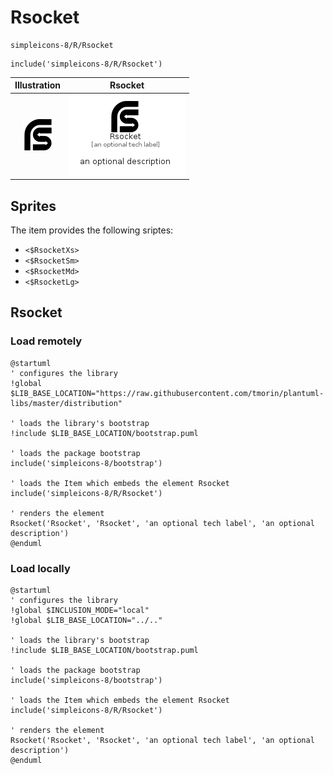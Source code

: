 # Rsocket


```text
simpleicons-8/R/Rsocket
```

```text
include('simpleicons-8/R/Rsocket')
```



| Illustration | Rsocket |
| :---: | :---: |
| ![illustration for Illustration](../../simpleicons-8/R/Rsocket.png) | ![illustration for Rsocket](../../simpleicons-8/R/Rsocket.Local.png) |



## Sprites
The item provides the following sriptes:

- `<$RsocketXs>`
- `<$RsocketSm>`
- `<$RsocketMd>`
- `<$RsocketLg>`





## Rsocket

### Load remotely
```plantuml
@startuml
' configures the library
!global $LIB_BASE_LOCATION="https://raw.githubusercontent.com/tmorin/plantuml-libs/master/distribution"

' loads the library's bootstrap
!include $LIB_BASE_LOCATION/bootstrap.puml

' loads the package bootstrap
include('simpleicons-8/bootstrap')

' loads the Item which embeds the element Rsocket
include('simpleicons-8/R/Rsocket')

' renders the element
Rsocket('Rsocket', 'Rsocket', 'an optional tech label', 'an optional description')
@enduml
```

### Load locally
```plantuml
@startuml
' configures the library
!global $INCLUSION_MODE="local"
!global $LIB_BASE_LOCATION="../.."

' loads the library's bootstrap
!include $LIB_BASE_LOCATION/bootstrap.puml

' loads the package bootstrap
include('simpleicons-8/bootstrap')

' loads the Item which embeds the element Rsocket
include('simpleicons-8/R/Rsocket')

' renders the element
Rsocket('Rsocket', 'Rsocket', 'an optional tech label', 'an optional description')
@enduml
```

